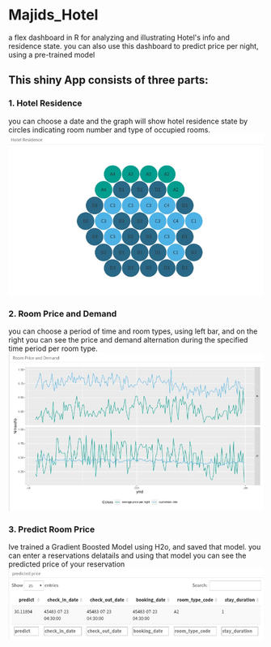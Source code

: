 # Majids_Hotel
a flex dashboard in R for analyzing and illustrating Hotel's info and residence state. you can also use this dashboard to predict price per night, using a pre-trained model 



## This shiny App consists of three parts:
### 1. Hotel Residence
you can choose a date and the graph will show hotel residence state by circles indicating room number and type of occupied rooms.
![hotel residence](https://github.com/pariyamd/Majids_Hotel/blob/main/hotel_residence.jpg)

### 2. Room Price and Demand
you can choose a period of time and room types, using left bar, and on the right you can see the price and demand alternation during the specified time period per room type.
![price demand](https://github.com/pariyamd/Majids_Hotel/blob/main/price-demand.jpg)

### 3. Predict Room Price
Ive trained a Gradient Boosted Model using H2o, and saved that model.
you can enter a reservations delatails and using that model you can see the predicted price of your reservation
![predict](https://github.com/pariyamd/Majids_Hotel/blob/main/predict.jpg)
